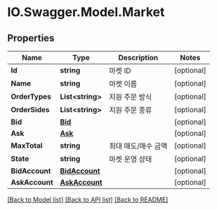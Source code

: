 # IO.Swagger.Model.Market
## Properties

Name | Type | Description | Notes
------------ | ------------- | ------------- | -------------
**Id** | **string** | 마켓 ID | [optional] 
**Name** | **string** | 마켓 이름 | [optional] 
**OrderTypes** | **List&lt;string&gt;** | 지원 주문 방식 | [optional] 
**OrderSides** | **List&lt;string&gt;** | 지원 주문 종류 | [optional] 
**Bid** | [**Bid**](Bid.md) |  | [optional] 
**Ask** | [**Ask**](Ask.md) |  | [optional] 
**MaxTotal** | **string** | 최대 매도/매수 금액 | [optional] 
**State** | **string** | 마켓 운영 상태 | [optional] 
**BidAccount** | [**BidAccount**](BidAccount.md) |  | [optional] 
**AskAccount** | [**AskAccount**](AskAccount.md) |  | [optional] 

[[Back to Model list]](../README.md#documentation-for-models) [[Back to API list]](../README.md#documentation-for-api-endpoints) [[Back to README]](../README.md)

